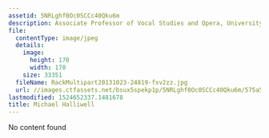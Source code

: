```yaml
---
assetid: 5NRLghf0Oc0SCCc40Qku6m
description: Associate Professor of Vocal Studies and Opera, University of Sydney
file:
  contentType: image/jpeg
  details:
    image:
      height: 170
      width: 170
    size: 33351
  fileName: RackMultipart20131023-24819-fxv2zz.jpg
  url: //images.ctfassets.net/bsux5spekp1p/5NRLghf0Oc0SCCc40Qku6m/575a50b23d1e8917812bfe52ac616670/RackMultipart20131023-24819-fxv2zz.jpg
lastmodified: 1524652337.1481678
title: Michael Halliwell
---
```

No content found